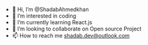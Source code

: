 - 👋 Hi, I’m @ShadabAhmedkhan
- 👀 I’m interested in coding
- 🌱 I’m currently learning React.js
- 💞️ I’m looking to collaborate on Open source Project
- 📫 How to reach me shadab.dev@outlook.com

<!---
ShadabAhmedkhan/ShadabAhmedkhan is a ✨ special ✨ repository because its `README.md` (this file) appears on your GitHub profile.
You can click the Preview link to take a look at your changes.
--->
